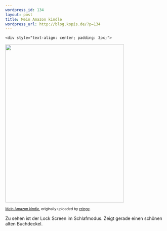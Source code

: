 ```yaml
--- 
wordpress_id: 134
layout: post
title: Mein Amazon kindle
wordpress_url: http://blog.kopis.de/?p=134
---
```


    <div style="text-align: center; padding: 3px;">
<img src="http://posterous.com/getfile/files.posterous.com/import-rzzc/GpzueahiJfpAccDsBffgxzeIIjipJnrglBblzgawzcJsAtyAdcvpjirxfDbo/media_httpfarm5static_FhJyx.jpg.scaled500.jpg" width="375" height="500"/>



<span style="font-size: 0.8em; margin-top: 0px;"><a href="http://www.flickr.com/photos/cringe/4342758511/">Mein Amazon kindle</a>, originally uploaded by <a href="http://www.flickr.com/people/cringe/">cringe</a>.</span>
</div>
Zu sehen ist der Lock Screen im Schlafmodus. Zeigt gerade einen sch&ouml;nen alten Buchdeckel.
  
